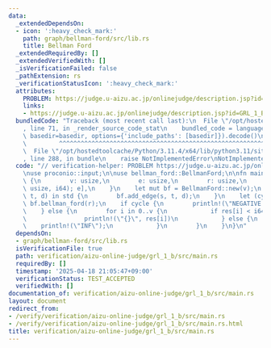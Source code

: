 ```yaml
---
data:
  _extendedDependsOn:
  - icon: ':heavy_check_mark:'
    path: graph/bellman-ford/src/lib.rs
    title: Bellman Ford
  _extendedRequiredBy: []
  _extendedVerifiedWith: []
  _isVerificationFailed: false
  _pathExtension: rs
  _verificationStatusIcon: ':heavy_check_mark:'
  attributes:
    PROBLEM: https://judge.u-aizu.ac.jp/onlinejudge/description.jsp?id=GRL_1_B
    links:
    - https://judge.u-aizu.ac.jp/onlinejudge/description.jsp?id=GRL_1_B
  bundledCode: "Traceback (most recent call last):\n  File \"/opt/hostedtoolcache/Python/3.11.4/x64/lib/python3.11/site-packages/onlinejudge_verify/documentation/build.py\"\
    , line 71, in _render_source_code_stat\n    bundled_code = language.bundle(stat.path,\
    \ basedir=basedir, options={'include_paths': [basedir]}).decode()\n          \
    \         ^^^^^^^^^^^^^^^^^^^^^^^^^^^^^^^^^^^^^^^^^^^^^^^^^^^^^^^^^^^^^^^^^^^^^^^^^^^^^^^^^\n\
    \  File \"/opt/hostedtoolcache/Python/3.11.4/x64/lib/python3.11/site-packages/onlinejudge_verify/languages/rust.py\"\
    , line 288, in bundle\n    raise NotImplementedError\nNotImplementedError\n"
  code: "// verification-helper: PROBLEM https://judge.u-aizu.ac.jp/onlinejudge/description.jsp?id=GRL_1_B\n\
    \nuse proconio::input;\n\nuse bellman_ford::BellmanFord;\n\nfn main() {\n    input!\
    \ {\n        v: usize,\n        e: usize,\n        r: usize,\n        std: [(usize,\
    \ usize, i64); e],\n    }\n    let mut bf = BellmanFord::new(v);\n    for (s,\
    \ t, d) in std {\n        bf.add_edge(s, t, d);\n    }\n    let (cycle, res) =\
    \ bf.bellman_ford(r);\n    if cycle {\n        println!(\"NEGATIVE CYCLE\");\n\
    \    } else {\n        for i in 0..v {\n            if res[i] < i64::MAX / 4 {\n\
    \                println!(\"{}\", res[i])\n            } else {\n            \
    \    println!(\"INF\");\n            }\n        }\n    }\n}\n"
  dependsOn:
  - graph/bellman-ford/src/lib.rs
  isVerificationFile: true
  path: verification/aizu-online-judge/grl_1_b/src/main.rs
  requiredBy: []
  timestamp: '2025-04-18 21:05:47+09:00'
  verificationStatus: TEST_ACCEPTED
  verifiedWith: []
documentation_of: verification/aizu-online-judge/grl_1_b/src/main.rs
layout: document
redirect_from:
- /verify/verification/aizu-online-judge/grl_1_b/src/main.rs
- /verify/verification/aizu-online-judge/grl_1_b/src/main.rs.html
title: verification/aizu-online-judge/grl_1_b/src/main.rs
---
```

